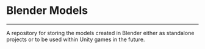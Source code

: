 # Blender Models

---
A repository for storing the models created in Blender either as standalone projects or to be used within Unity games in the future.
